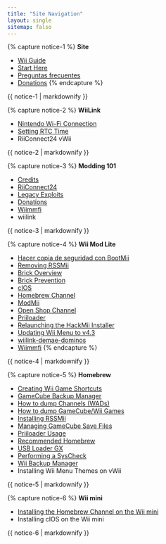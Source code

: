 ```yaml
---
title: "Site Navigation"
layout: single
sitemap: falso
---
```


{% capture notice-1 %}
**Site**
+ [Wii Guide](/)
+ [Start Here](get-started)
+ [Preguntas frecuentes](faq)
+ [Donations](donations)
{% endcapture %}
<div class="notice--info">{{ notice-1 | markdownify }}</div>

{% capture notice-2 %}
**WiiLink**
+ [Nintendo Wi-Fi Connection](wiimmfi)
+ [Setting RTC Time](wiiconnect24#updating-rtc-clock)
+ RiiConnect24 vWii
<div class="notice--primary">{{ notice-2 | markdownify }}</div>

{% capture notice-3 %}
**Modding 101**
+ [Credits](bluebomb)
+ [RiiConnect24](flashhax)
+ [Legacy Exploits](legacy-exploits)
+ [Donations](letterbomb)
+ [Wiimmfi](Wiimmfi)
+ wiilink
<div class="notice--primary">{{ notice-3 | markdownify }}</div>

{% capture notice-4 %}
**Wii Mod Lite**
+ [Hacer copia de seguridad con BootMii](bootmii)
+ [Removing RSSMii](bootmiirecover)
+ [Brick Overview](bricks)
+ [Brick Prevention](bricks#brick-prevention)
+ [cIOS](cios)
+ [Homebrew Channel](hbc)
+ [ModMii](modmii)
+ [Open Shop Channel](osc)
+ [Priiloader](priiloader)
+ [Relaunching the HackMii Installer](hackmii)
+ [Updating Wii Menu to v4.3](update)
+ [wiilink-demae-dominos](wnd-mini)
+ [Wiimmfi](wiimmfi)
{% endcapture %}
<div class="notice--primary">{{ notice-4 | markdownify }}</div>

{% capture notice-5 %}
**Homebrew**
+ [Creating Wii Game Shortcuts](wiigsc)
+ [GameCube Backup Manager](gcbackupmanager)
+ [How to dump Channels (WADs)](dump-wads)
+ [How to dump GameCube/Wii Games](dump-games)
+ [Installing RSSMii](rssmii)
+ [Managing GameCube Save Files](gcsaves)
+ [Priiloader Usage](priiloader-usage)
+ [Recommended Homebrew](recommended-homebrew)
+ [USB Loader GX](wii-loaders)
+ [Performing a SysCheck](syscheck)
+ [Wii Backup Manager](wiibackupmanager)
+ Installing Wii Menu Themes on vWii
<div class="notice--primary">{{ notice-5 | markdownify }}</div>

{% capture notice-6 %}
**Wii mini**
+ [Installing the Homebrew Channel on the Wii mini](hbc-mini)
+ Installing cIOS on the Wii mini
<div class="notice--primary">{{ notice-6 | markdownify }}</div>
